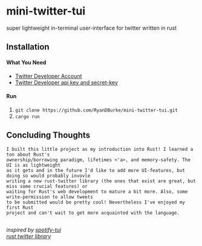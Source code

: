 # mini-twitter-tui

super lightweight in-terminal user-interface for twitter written in rust

## Installation

#### What You Need
* [Twitter Developer Account](https://developer.twitter.com/en)
* [Twitter Developer api key and secret-key](https://developer.twitter.com/en/portal/dashboard)

#### Run
1. ```git clone https://github.com/RyanDBurke/mini-twitter-tui.git```
2. ```cargo run```

## Concluding Thoughts
```
I built this little project as my introduction into Rust! I learned a ton about Rust's
ownership/borrowing paradigm, lifetimes <'a>, and memory-safety. The UI is as lightweight
as it gets and in the future I'd like to add more UI-features, but doing so would probably invovle
writing a new rust-twitter library (the ones that exist are great, but miss some crucial features) or
waiting for Rust's web development to mature a bit more. Also, some write-permission to allow tweets
to be submitted would be pretty cool! Nevertheless I've enjoyed my first Rust
project and can't wait to get more acquainted with the language.
```

##
<em>inspired by [spotify-tui](https://github.com/Rigellute/spotify-tui)</em> </br>
<em>[rust twitter library](https://github.com/egg-mode-rs/egg-mode)</em>
